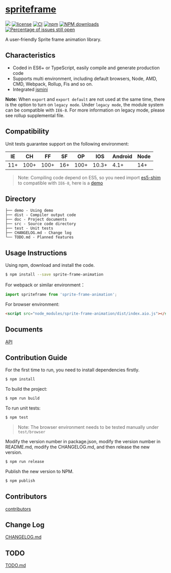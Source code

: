 # [spriteframe](https://github.com/CNLHB/spriteframe)

[![](https://img.shields.io/badge/Powered%20by-jslib%20base-brightgreen.svg)](https://github.com/yanhaijing/jslib-base)
[![license](https://img.shields.io/badge/license-MIT-blue.svg)](https://github.com/CNLHB/spriteframe/blob/master/LICENSE)
[![CI](https://github.com/CNLHB/spriteframe/actions/workflows/ci.yml/badge.svg?branch=master)](https://github.com/CNLHB/spriteframe/actions/workflows/ci.yml)
[![npm](https://img.shields.io/badge/npm-0.1.0-orange.svg)](https://www.npmjs.com/package/sprite-frame-animation)
[![NPM downloads](http://img.shields.io/npm/dm/sprite-frame-animation.svg?style=flat-square)](http://www.npmtrends.com/sprite-frame-animation)
[![Percentage of issues still open](http://isitmaintained.com/badge/open/CNLHB/sprite-frame-animation.svg)](http://isitmaintained.com/project/CNLHB/sprite-frame-animation "Percentage of issues still open")

A user-friendly Sprite frame animation library.

## Characteristics

- Coded in ES6+ or TypeScript, easily compile and generate production code
- Supports multi environment, including default browsers, Node, AMD, CMD, Webpack, Rollup, Fis and so on.
- Integrated [jsmini](https://github.com/jsmini)

**Note:** When `export` and `export default` are not used at the same time, there is the option to
turn on `legacy mode`. Under `legacy mode`, the module system can be compatible with `IE6-8`. For more information on legacy mode,
please see rollup supplemental file.

## Compatibility

Unit tests guarantee support on the following environment:

| IE  | CH   | FF   | SF  | OP   | IOS   | Android | Node |
| --- | ---- | ---- | --- | ---- | ----- | ------- | ---- |
| 11+ | 100+ | 100+ | 16+ | 100+ | 10.3+ | 4.1+    | 14+  |

> Note: Compiling code depend on ES5, so you need import [es5-shim](http://github.com/es-shims/es5-shim/) to compatible with `IE6-8`, here is a [demo](./demo/demo-global.html)

## Directory

```
├── demo - Using demo
├── dist - Compiler output code
├── doc - Project documents
├── src - Source code directory
├── test - Unit tests
├── CHANGELOG.md - Change log
└── TODO.md - Planned features
```

## Usage Instructions

Using npm, download and install the code.

```bash
$ npm install --save sprite-frame-animation
```

For webpack or similar environment：

```js
import spriteframe from 'sprite-frame-animation';
```

For browser environment:

```html
<script src="node_modules/sprite-frame-animation/dist/index.aio.js"></script>
```

## Documents

[API](./doc/api.md)

## Contribution Guide

For the first time to run, you need to install dependencies firstly.

```bash
$ npm install
```

To build the project:

```bash
$ npm run build
```

To run unit tests:

```bash
$ npm test
```

> Note: The browser environment needs to be tested manually under `test/browser`

Modify the version number in package.json, modify the version number in README.md, modify the CHANGELOG.md, and then release the new version.

```bash
$ npm run release
```

Publish the new version to NPM.

```bash
$ npm publish
```

## Contributors

[contributors](https://github.com/CNLHB/spriteframe/graphs/contributors)

## Change Log

[CHANGELOG.md](./CHANGELOG.md)

## TODO

[TODO.md](./TODO.md)
